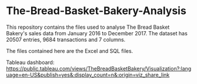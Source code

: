 # The-Bread-Basket-Bakery-Analysis

This repository contains the files used to analyse The Bread Basket Bakery's sales data from January 2016 to December 2017. The dataset has 20507 entries, 9684 transactions and 7 columns.

The files contained here are the Excel and SQL files.

Tableau dashboard: https://public.tableau.com/views/TheBreadBasketBakery/Visualization?:language=en-US&publish=yes&:display_count=n&:origin=viz_share_link
